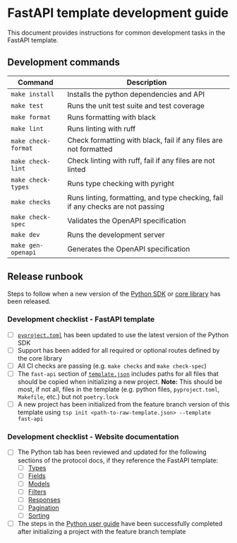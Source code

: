 # FastAPI template development guide

This document provides instructions for common development tasks in the FastAPI template.

## Development commands

| Command             | Description                                                                     |
| ------------------- | ------------------------------------------------------------------------------- |
| `make install`      | Installs the python dependencies and API                                        |
| `make test`         | Runs the unit test suite and test coverage                                      |
| `make format`       | Runs formatting with black                                                      |
| `make lint`         | Runs linting with ruff                                                          |
| `make check-format` | Check formatting with black, fail if any files are not formatted                |
| `make check-lint`   | Check linting with ruff, fail if any files are not linted                       |
| `make check-types`  | Runs type checking with pyright                                                 |
| `make checks`       | Runs linting, formatting, and type checking, fail if any checks are not passing |
| `make check-spec`   | Validates the OpenAPI specification                                             |
| `make dev`          | Runs the development server                                                     |
| `make gen-openapi`  | Generates the OpenAPI specification                                             |

## Release runbook

Steps to follow when a new version of the [Python SDK](../../lib/python-sdk/README.md) or [core library](../../lib/core/README.md) has been released.

### Development checklist - FastAPI template

- [ ] [`pyproject.toml`](pyproject.toml) has been updated to use the latest version of the Python SDK
- [ ] Support has been added for all required or optional routes defined by the core library
- [ ] All CI checks are passing (e.g. `make checks` and `make check-spec`)
- [ ] The `fast-api` section of [`template.json`](../template.json) includes paths for all files that should be copied when initializing a new project. **Note:** This should be most, if not all, files in the template (e.g. python files, `pyproject.toml`, `Makefile`, etc.) but not `poetry.lock`
- [ ] A new project has been initialized from the feature branch version of this template using `tsp init <path-to-raw-template.json> --template fast-api`

### Development checklist - Website documentation

- [ ] The Python tab has been reviewed and updated for the following sections of the protocol docs, if they reference the FastAPI template:
  - [ ] [Types](../../website/src/content/docs/protocol/types/)
  - [ ] [Fields](../../website/src/content/docs/protocol/fields/)
  - [ ] [Models](../../website/src/content/docs/protocol/models/)
  - [ ] [Filters](../../website/src/content/docs/protocol/filters/)
  - [ ] [Responses](../../website/src/content/docs/protocol/responses/)
  - [ ] [Pagination](../../website/src/content/docs/protocol/pagination.mdx)
  - [ ] [Sorting](../../website/src/content/docs/protocol/sorting.mdx)
- [ ] The steps in the [Python user guide](../../website/src/content/docs/guides/using-python.mdx) have been successfully completed after initializing a project with the feature branch template
